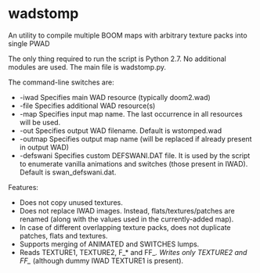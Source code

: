 # wadstomp
An utility to compile multiple BOOM maps with arbitrary texture packs into single PWAD

The only thing required to run the script is Python 2.7. No additional modules are used.
The main file is wadstomp.py.

The command-line switches are:
 *  -iwad             Specifies main WAD resource (typically doom2.wad)
 *  -file             Specifies additional WAD resource(s)
 *  -map              Specifies input map name. The last occurrence in all resources will be used.
 *  -out              Specifies output WAD filename. Default is wstomped.wad
 *  -outmap           Specifies output map name (will be replaced if already present in output WAD)
 *  -defswani         Specifies custom DEFSWANI.DAT file. It is used by the script to enumerate vanilla animations and switches (those present in IWAD). Default is swan_defswani.dat.

Features:
 * Does not copy unused textures.
 * Does not replace IWAD images. Instead, flats/textures/patches are renamed (along with the values used in the currently-added map).
 * In case of different overlapping texture packs, does not duplicate patches, flats and textures.
 * Supports merging of ANIMATED and SWITCHES lumps.
 * Reads TEXTURE1, TEXTURE2, F_* and FF_*. Writes only TEXTURE2 and FF_* (although dummy IWAD TEXTURE1 is present).
